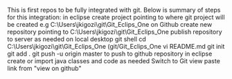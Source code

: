 This is first repos to be fully integrated with git. Below is summary of steps for this integration:
in eclipse
	create project pointing to where git project will be created e.g C:\Users\jkigozi\git\Git_Eclips_One
on Github
	create new repository pointing to C:\Users\jkigozi\git\Git_Eclips_One
	publish repository to server as needed
on local desktop git shell
	cd C:\Users\jkigozi\git\Git_Eclips_One (git/Git_Eclips_One
	vi README.md
	git init
	git add .
	git push -u origin master		to push to github repository
in eclipse
	create or import java classes and code as needed
	Switch to Git view
	paste link from "view on github"

